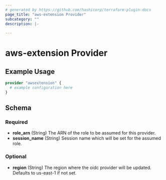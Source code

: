 ```yaml
---
# generated by https://github.com/hashicorp/terraform-plugin-docs
page_title: "aws-extension Provider"
subcategory: ""
description: |-
  
---
```


# aws-extension Provider



## Example Usage

```terraform
provider "awsextension" {
  # example configuration here
}
```

<!-- schema generated by tfplugindocs -->
## Schema

### Required

- **role_arn** (String) The ARN of the role to be assumed for this provider.
- **session_name** (String) Session name which will be set for the assumed role.

### Optional

- **region** (String) The region where the oidc provider will be updated. Defaults to us-east-1 if not set.

